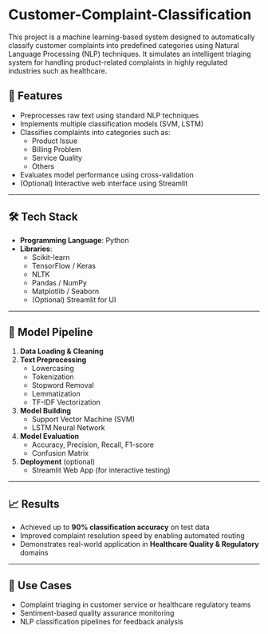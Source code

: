 # Customer-Complaint-Classification

This project is a machine learning-based system designed to automatically classify customer complaints into predefined categories using Natural Language Processing (NLP) techniques. It simulates an intelligent triaging system for handling product-related complaints in highly regulated industries such as healthcare.

## 📌 Features

- Preprocesses raw text using standard NLP techniques
- Implements multiple classification models (SVM, LSTM)
- Classifies complaints into categories such as:
  - Product Issue
  - Billing Problem
  - Service Quality
  - Others
- Evaluates model performance using cross-validation
- (Optional) Interactive web interface using Streamlit

---

## 🛠️ Tech Stack

- **Programming Language**: Python
- **Libraries**:
  - Scikit-learn
  - TensorFlow / Keras
  - NLTK
  - Pandas / NumPy
  - Matplotlib / Seaborn
  - (Optional) Streamlit for UI

---

## 🧪 Model Pipeline

1. **Data Loading & Cleaning**
2. **Text Preprocessing**  
   - Lowercasing  
   - Tokenization  
   - Stopword Removal  
   - Lemmatization  
   - TF-IDF Vectorization  
3. **Model Building**  
   - Support Vector Machine (SVM)  
   - LSTM Neural Network  
4. **Model Evaluation**  
   - Accuracy, Precision, Recall, F1-score  
   - Confusion Matrix  
5. **Deployment** (optional)  
   - Streamlit Web App (for interactive testing)

---

## 📈 Results

- Achieved up to **90% classification accuracy** on test data
- Improved complaint resolution speed by enabling automated routing
- Demonstrates real-world application in **Healthcare Quality & Regulatory** domains

---

## 🧩 Use Cases

- Complaint triaging in customer service or healthcare regulatory teams
- Sentiment-based quality assurance monitoring
- NLP classification pipelines for feedback analysis

